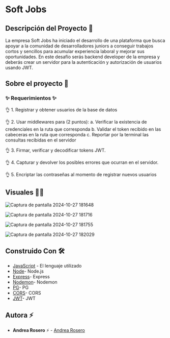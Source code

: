 # Soft Jobs

## Descripción del Proyecto :scroll:

La empresa Soft Jobs ha iniciado el desarrollo de una plataforma que busca apoyar a la comunidad de desarrolladores juniors a conseguir trabajos cortos y sencillos para acumular experiencia laboral y mejorar sus oportunidades. En este desafío serás backend developer de la empresa y deberás crear un servidor para la autenticación y autorización de usuarios usando JWT.

## Sobre el proyecto 🚀

### ✨ Requerimientos ✨

👌 1. Registrar y obtener usuarios de la base de datos

👌 2. Usar middlewares para (2 puntos): a. Verificar la existencia de credenciales en la ruta que corresponda b. Validar el token recibido en las cabeceras en la ruta que corresponda c. Reportar por la terminal las consultas recibidas en el servidor

👌 3. Firmar, verificar y decodificar tokens JWT.

👌 4. Capturar y devolver los posibles errores que ocurran en el servidor.

👌 5. Encriptar las contraseñas al momento de registrar nuevos usuarios


## Visuales :mage_woman:

![Captura de pantalla 2024-10-27 181648](https://github.com/user-attachments/assets/6498f56d-4d75-488b-951b-6149849e1f75)

![Captura de pantalla 2024-10-27 181716](https://github.com/user-attachments/assets/0a6a424a-7072-402c-89a8-ac193c93520c)

![Captura de pantalla 2024-10-27 181755](https://github.com/user-attachments/assets/5d572989-1fbc-4eed-bc29-d62af427b9a5)

![Captura de pantalla 2024-10-27 182029](https://github.com/user-attachments/assets/66f7bd97-dfa3-4512-83c6-dc7ab7082021)


## Construido Con 🛠️

- [JavaScript](https://developer.mozilla.org/en-US/docs/Web/JavaScript) - El lenguaje utilizado
- [Node](https://nodejs.org/en)- Node.js
- [Express]([https://nodejs.org/en](https://expressjs.com/es/))- Express
- [Nodemon](https://www.npmjs.com/package/nodemon)- Nodemon
- [PG](https://www.npmjs.com/package/pg)- PG
- [CORS](https://developer.mozilla.org/es/docs/Web/HTTP/CORS)- CORS
- [JWT](https://jwt.io/)- JWT

## Autora ⚡ 

- **Andrea Rosero** ⚡  - [Andrea Rosero](https://github.com/andreaendigital)

